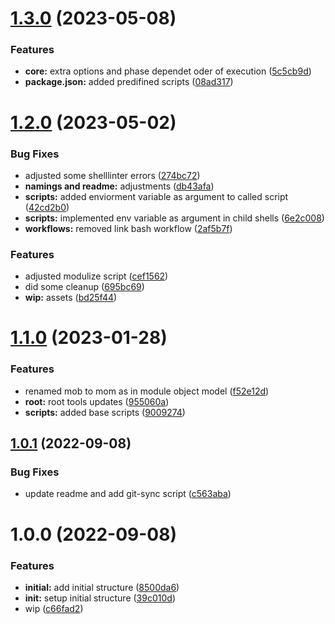 # [1.3.0](https://github.com/paulAlexSerban/mod--boilerplate-starter-kit/compare/v1.2.0...v1.3.0) (2023-05-08)


### Features

* **core:** extra options and phase dependet oder of execution ([5c5cb9d](https://github.com/paulAlexSerban/mod--boilerplate-starter-kit/commit/5c5cb9dc70cbda58f6c08ce5943d94795621e6fe))
* **package.json:** added predifined scripts ([08ad317](https://github.com/paulAlexSerban/mod--boilerplate-starter-kit/commit/08ad317020a7912c95c339b51cc01cfdc52c67a7))

# [1.2.0](https://github.com/paulAlexSerban/mod--boilerplate-starter-kit/compare/v1.1.0...v1.2.0) (2023-05-02)


### Bug Fixes

* adjusted some shelllinter errors ([274bc72](https://github.com/paulAlexSerban/mod--boilerplate-starter-kit/commit/274bc724400c9c1392c7244f3ab706595bde0f14))
* **namings and readme:** adjustments ([db43afa](https://github.com/paulAlexSerban/mod--boilerplate-starter-kit/commit/db43afaed50c8d2c0e5e31dbcaa8e5e5c0c6f6bc))
* **scripts:** added enviorment variable as argument to called script ([42cd2b0](https://github.com/paulAlexSerban/mod--boilerplate-starter-kit/commit/42cd2b0837bdea3bb85ec1c580c015989ccfd592))
* **scripts:** implemented env variable as argument in child shells ([6e2c008](https://github.com/paulAlexSerban/mod--boilerplate-starter-kit/commit/6e2c00848b988bdff684dfe420d1c0f2a50de3fd))
* **workflows:** removed link bash workflow ([2af5b7f](https://github.com/paulAlexSerban/mod--boilerplate-starter-kit/commit/2af5b7f101ac3082837146b63f2471e0e756c863))


### Features

* adjusted modulize script ([cef1562](https://github.com/paulAlexSerban/mod--boilerplate-starter-kit/commit/cef1562168f4daabde216a42eecf57b86f4dbf7d))
* did some cleanup ([695bc69](https://github.com/paulAlexSerban/mod--boilerplate-starter-kit/commit/695bc69ecd130e57440fa9d441efac3c59d5d976))
* **wip:** assets ([bd25f44](https://github.com/paulAlexSerban/mod--boilerplate-starter-kit/commit/bd25f44bfbb4405061c8ebb4312c8d541defb005))

# [1.1.0](https://github.com/paulAlexSerban/mod--boilerplate-starter-kit/compare/v1.0.1...v1.1.0) (2023-01-28)


### Features

* renamed mob to mom as in module object model ([f52e12d](https://github.com/paulAlexSerban/mod--boilerplate-starter-kit/commit/f52e12d40a84025cf98e6092eb6835c2757aec55))
* **root:** root tools updates ([955060a](https://github.com/paulAlexSerban/mod--boilerplate-starter-kit/commit/955060af095c5508326f4d7e668ef7888845ecb4))
* **scripts:** added base scripts ([9009274](https://github.com/paulAlexSerban/mod--boilerplate-starter-kit/commit/9009274c64c9d97ffbaca131e06652f75239f43e))

## [1.0.1](https://github.com/paulAlexSerban/tpl--clean-boilerplate/compare/v1.0.0...v1.0.1) (2022-09-08)


### Bug Fixes

* update readme and add git-sync script ([c563aba](https://github.com/paulAlexSerban/tpl--clean-boilerplate/commit/c563aba32ee9ac683aca78703d0aa82af7104239))

# 1.0.0 (2022-09-08)

### Features

- **initial:** add initial structure ([8500da6](https://github.com/paulAlexSerban/tpl--clean-boilerplate/commit/8500da663fb0a55454c879e379a87707700554b3))
- **init:** setup initial structure ([39c010d](https://github.com/paulAlexSerban/tpl--clean-boilerplate/commit/39c010d6467340836715b9d2662ab2ae99efe42a))
- wip ([c66fad2](https://github.com/paulAlexSerban/tpl--clean-boilerplate/commit/c66fad2a9d9cd29afa4126e3a27b6007ddc02839))
